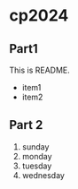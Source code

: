 # cp2024

## Part1
This is README.
- item1
- item2

## Part 2
1. sunday
1. monday
1. tuesday
1. wednesday
